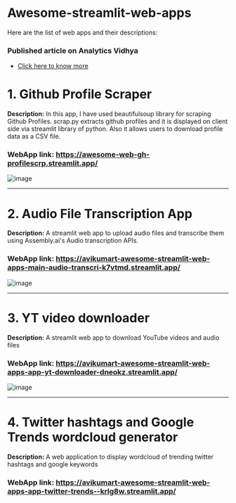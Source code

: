 # Awesome-streamlit-web-apps

Here are the list of web apps and their descriptions:

### Published article on Analytics Vidhya

- [Click here to know more](https://www.analyticsvidhya.com/blog/2022/12/streamlit-tutorial-building-web-apps-with-code-examples/)

# 1. Github Profile Scraper

**Description:** In this app, I have used beautifulsoup library for scraping Github Profiles. scrap.py extracts github profiles and it is displayed on client side via streamlit library of python. Also it allows users to download profile data as a CSV file.

### WebApp link: https://awesome-web-gh-profilescrp.streamlit.app/

![image](https://user-images.githubusercontent.com/88608935/228534730-ec943004-03ae-4e6f-b4a2-da5902732380.png)

-------------------------
# 2. Audio File Transcription App

**Description:** A streamlit web app to upload audio files and transcribe them using Assembly.ai's Audio transcription APIs.

### WebApp link: https://avikumart-awesome-streamlit-web-apps-main-audio-transcri-k7vtmd.streamlit.app/

![image](https://user-images.githubusercontent.com/88608935/228824839-44573817-63c3-44aa-a67a-32c049676139.png)

---------------------------
# 3. YT video downloader

**Description:** A streamlit web app to download YouTube videos and audio files

### WebApp link: https://avikumart-awesome-streamlit-web-apps-app-yt-downloader-dneokz.streamlit.app/

![image](https://user-images.githubusercontent.com/88608935/229105015-5a91daf7-8185-42cc-9e49-1b272695970c.png)

---------------------------
# 4. Twitter hashtags and Google Trends wordcloud generator 

**Description:** A web application to display wordcloud of trending twitter hashtags and google keywords

### WebApp link: https://avikumart-awesome-streamlit-web-apps-app-twitter-trends--krlg8w.streamlit.app/
